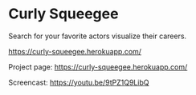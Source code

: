 # Curly Squeegee
Search for your favorite actors visualize their careers.

https://curly-squeegee.herokuapp.com/

Project page: https://curly-squeegee.herokuapp.com/

Screencast: https://youtu.be/9tPZ1Q9LibQ




